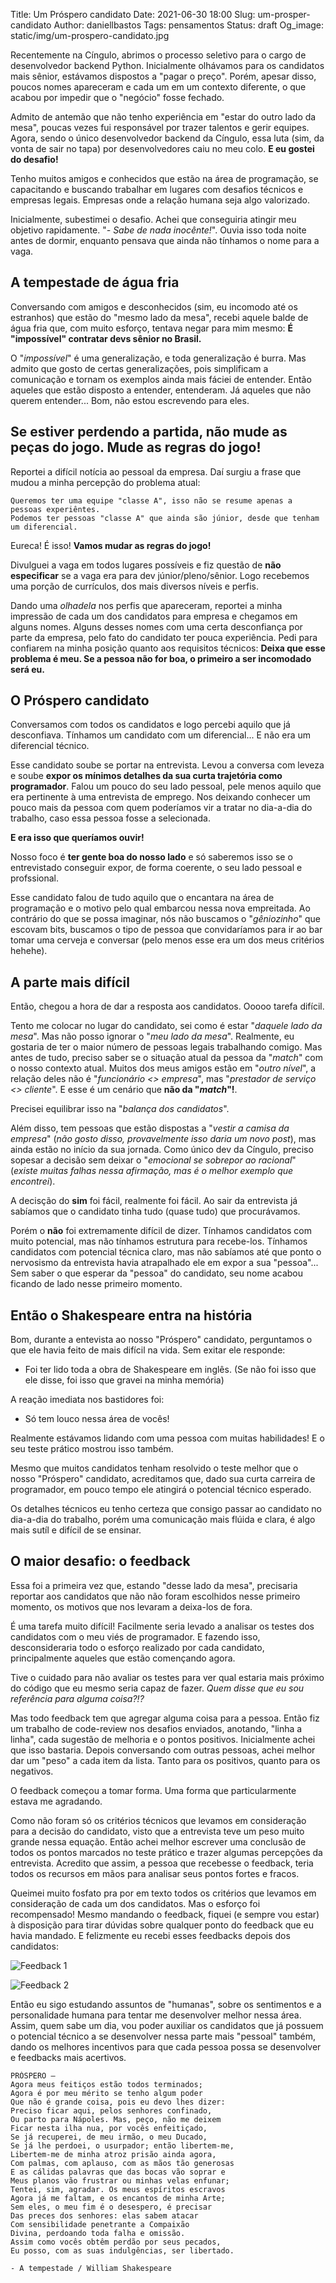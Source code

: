 Title: Um Próspero candidato
Date: 2021-06-30 18:00
Slug: um-prosper-candidato
Author: daniellbastos
Tags: pensamentos
Status: draft
Og_image: static/img/um-prospero-candidato.jpg


Recentemente na Cíngulo, abrimos o processo seletivo para o cargo de desenvolvedor backend Python. Inicialmente olhávamos para os candidatos mais sênior, estávamos dispostos a "pagar o preço". Porém, apesar disso, poucos nomes apareceram e cada um em um contexto diferente, o que acabou por impedir que o "negócio" fosse fechado.

Admito de antemão que não tenho experiência em "estar do outro lado da mesa", poucas vezes fui responsável por trazer talentos e gerir equipes. Agora, sendo o único desenvolvedor backend da Cíngulo, essa luta (sim, da vonta de sair no tapa) por desenvolvedores caiu no meu colo. **E eu gostei do desafio!**

Tenho muitos amigos e conhecidos que estão na área de programação, se capacitando e buscando trabalhar em lugares com desafios técnicos e empresas legais. Empresas onde a relação humana seja algo valorizado.

Inicialmente, subestimei o desafio. Achei que conseguiria atingir meu objetivo rapidamente.
"*- Sabe de nada inocênte!*".
Ouvia isso toda noite antes de dormir, enquanto pensava que ainda não tínhamos o nome para a vaga.


## A tempestade de água fria

Conversando com amigos e desconhecidos (sim, eu incomodo até os estranhos) que estão do "mesmo lado da mesa", recebi aquele balde de água fria que, com muito esforço, tentava negar para mim mesmo: **É "impossível" contratar devs sênior no Brasil.**

O "*impossível*" é uma generalização, e toda generalização é burra. Mas admito que gosto de certas generalizações, pois simplificam a comunicação e tornam os exemplos ainda mais fáciei de entender.
Então aqueles que estão disposto a entender, entenderam. Já aqueles que não querem entender... Bom, não estou escrevendo para eles.

## Se estiver perdendo a partida, não mude as peças do jogo. Mude as regras do jogo!

Reportei a difícil notícia ao pessoal da empresa. Daí surgiu a frase que mudou a minha percepção do problema atual:

```
Queremos ter uma equipe "classe A", isso não se resume apenas a pessoas experiêntes.
Podemos ter pessoas "classe A" que ainda são júnior, desde que tenham um diferencial.
```
Eureca! É isso! **Vamos mudar as regras do jogo!**

Divulguei a vaga em todos lugares possíveis e fiz questão de **não especificar** se a vaga era para dev júnior/pleno/sênior. Logo recebemos uma porção de currículos, dos mais diversos níveis e perfis.

Dando uma *olhadela* nos perfis que apareceram, reportei a minha impressão de cada um dos candidatos para empresa e chegamos em alguns nomes. Alguns desses nomes com uma certa desconfiança por parte da empresa, pelo fato do candidato ter pouca experiência. 
Pedi para confiarem na minha posição quanto aos requisitos técnicos: **Deixa que esse problema é meu. Se a pessoa não for boa, o primeiro a ser incomodado será eu.**

## O Próspero candidato

Conversamos com todos os candidatos e logo percebi aquilo que já desconfiava. Tínhamos um candidato com um diferencial... E não era um diferencial técnico.

Esse candidato soube se portar na entrevista. Levou a conversa com leveza e soube **expor os mínimos detalhes da sua curta trajetória como programador**. Falou um pouco do seu lado pessoal, pele menos aquilo que era pertinente à uma entrevista de emprego. Nos deixando conhecer um pouco mais da pessoa com quem poderíamos vir a tratar no dia-a-dia do trabalho, caso essa pessoa fosse a selecionada.

**E era isso que queríamos ouvir!**

Nosso foco é **ter gente boa do nosso lado** e só saberemos isso se o entrevistado conseguir expor, de forma coerente, o seu lado pessoal e profssional. 

Esse candidato falou de tudo aquilo que o encantara na área de programação e o motivo pelo qual embarcou nessa nova empreitada. Ao contrário do que se possa imaginar, nós não buscamos o "*gêniozinho*" que escovam bits, buscamos o tipo de pessoa que convidaríamos para ir ao bar tomar uma cerveja e conversar (pelo menos esse era um dos meus critérios hehehe).

## A parte mais difícil

Então, chegou a hora de dar a resposta aos candidatos. Ooooo tarefa difícil.

Tento me colocar no lugar do candidato, sei como é estar "*daquele lado da mesa*". Mas não posso ignorar o "*meu lado da mesa*".
Realmente, eu gostaria de ter o maior número de pessoas legais trabalhando comigo. Mas antes de tudo, preciso saber se o situação atual da pessoa da "*match*" com o nosso contexto atual.
Muitos dos meus amigos estão em "*outro nível*", a relação deles não é "*funcionário <> empresa*", mas "*prestador de serviço <> cliente*". E esse é um cenário que **não da "*match*"!**.

Precisei equilibrar isso na "*balança dos candidatos*".

Além disso, tem pessoas que estão dispostas a "*vestir a camisa da empresa*" (*não gosto disso, provavelmente isso daria um novo post*), mas ainda estão no início da sua jornada.
Como único dev da Cíngulo, preciso sopesar a decisão sem deixar o "*emocional se sobrepor ao racional*" (*existe muitas falhas nessa afirmação, mas é o melhor exemplo que encontrei*). 

A decisção do **sim** foi fácil, realmente foi fácil. Ao sair da entrevista já sabíamos que o candidato tinha tudo (quase tudo) que procurávamos.

Porém o **não** foi extremamente difícil de dizer. Tínhamos candidatos com muito potencial, mas não tínhamos estrutura para recebe-los. Tínhamos candidatos com potencial técnica claro, mas não sabíamos até que ponto o nervosismo da entrevista havia atrapalhado ele em expor a sua "pessoa"... Sem saber o que esperar da "pessoa" do candidato, seu nome acabou ficando de lado nesse primeiro momento.

## Então o Shakespeare entra na história

Bom, durante a entevista ao nosso "Próspero" candidato, perguntamos o que ele havia feito de mais difícil na vida. Sem exitar ele responde:
- Foi ter lido toda a obra de Shakespeare em inglês. (Se não foi isso que ele disse, foi isso que gravei na minha memória)

A reação imediata nos bastidores foi:
- Só tem louco nessa área de vocês! 

Realmente estávamos lidando com uma pessoa com muitas habilidades! E o seu teste prático mostrou isso também.

Mesmo que muitos candidatos tenham resolvido o teste melhor que o nosso "Próspero" candidato, acreditamos que, dado sua curta carreira de programador, em pouco tempo ele atingirá o potencial técnico esperado.

Os detalhes técnicos eu tenho certeza que consigo passar ao candidato no dia-a-dia do trabalho, porém uma comunicação mais flúida e clara, é algo mais sutíl e difícil de se ensinar.

## O maior desafio: o feedback

Essa foi a primeira vez que, estando "desse lado da mesa", precisaria reportar aos candidatos que não não foram escolhidos nesse primeiro momento, os motivos que nos levaram a deixa-los de fora.

É uma tarefa muito difícil! Facilmente seria levado a analisar os testes dos candidatos com o meu viés de programador. E fazendo isso, desconsideraria todo o esforço realizado por cada candidato, principalmente aqueles que estão començando agora.

Tive o cuidado para não avaliar os testes para ver qual estaria mais próximo do código que eu mesmo seria capaz de fazer. *Quem disse que eu sou referência para alguma coisa?!?*

Mas todo feedback tem que agregar alguma coisa para a pessoa. Então fiz um trabalho de code-review nos desafios enviados, anotando, "linha a linha", cada sugestão de melhoria e o pontos positivos. Inicialmente achei que isso bastaria. Depois conversando com outras pessoas, achei melhor dar um "peso" a cada item da lista. Tanto para os positivos, quanto para os negativos.

O feedback começou a tomar forma. Uma forma que particularmente estava me agradando.

Como não foram só os critérios técnicos que levamos em consideração para a decisão do candidato, visto que a entrevista teve um peso muito grande nessa equação. Então achei melhor escrever uma conclusão de todos os pontos marcados no teste prático e trazer algumas percepções da entrevista. Acredito que assim, a pessoa que recebesse o feedback, teria todos os recursos em mãos para analisar seus pontos fortes e fracos.

Queimei muito fosfato pra por em texto todos os critérios que levamos em consideração de cada um dos candidatos. Mas o esforço foi recompensado!
Mesmo mandando o feedback, fiquei (e sempre vou estar) à disposição para tirar dúvidas sobre qualquer ponto do feedback que eu havia mandado. E felizmente eu recebi esses feedbacks depois dos candidatos:

![Feedback 1](static/img/um-prospero-candidato-feedback1.png)

![Feedback 2](static/img/um-prospero-candidato-feedback2.png)


Então eu sigo estudando assuntos de "humanas", sobre os sentimentos e a personalidade humana para tentar me desenvolver melhor nessa área. Assim, quem sabe um dia, vou poder auxiliar os candidatos que já possuem o potencial técnico a se desenvolver nessa parte mais "pessoal" também, dando os melhores incentivos para que cada pessoa possa se desenvolver e feedbacks mais acertivos.

```
PRÓSPERO –
Agora meus feitiços estão todos terminados;
Agora é por meu mérito se tenho algum poder
Que não é grande coisa, pois eu devo lhes dizer:
Preciso ficar aqui, pelos senhores confinado,
Ou parto para Nápoles. Mas, peço, não me deixem
Ficar nesta ilha nua, por vocês enfeitiçado,
Se já recuperei, de meu irmão, o meu Ducado,
Se já lhe perdoei, o usurpador; então libertem-me,
Libertem-me de minha atroz prisão ainda agora,
Com palmas, com aplauso, com as mãos tão generosas
E as cálidas palavras que das bocas vão soprar e
Meus planos vão frustrar ou minhas velas enfunar;
Tentei, sim, agradar. Os meus espíritos escravos
Agora já me faltam, e os encantos de minha Arte;
Sem eles, o meu fim é o desespero, é precisar
Das preces dos senhores: elas sabem atacar
Com sensibilidade penetrante a Compaixão
Divina, perdoando toda falha e omissão.
Assim como vocês obtêm perdão por seus pecados,
Eu posso, com as suas indulgências, ser libertado.

- A tempestade / William Shakespeare
```
